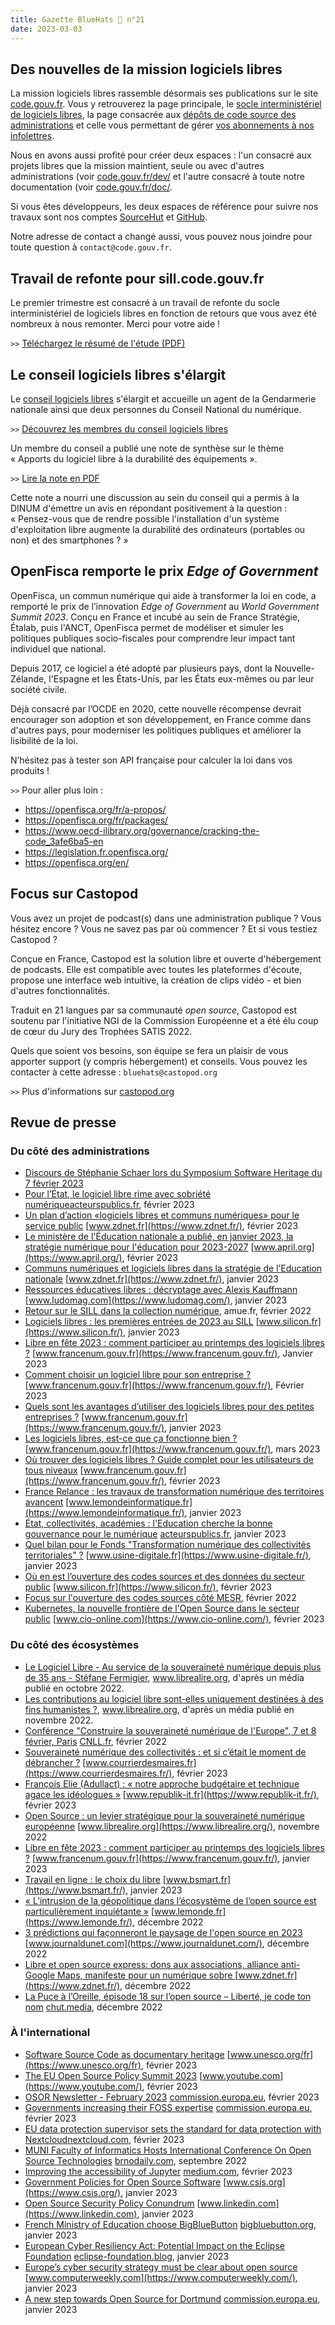 ```yaml
---
title: Gazette BlueHats 🧢 n°21
date: 2023-03-03
---
```


## Des nouvelles de la mission logiciels libres

La mission logiciels libres rassemble désormais ses publications sur le site [code.gouv.fr](https://code.gouv.fr).  Vous y retrouverez la page principale, le [socle interministériel de logiciels libres](https://sill.code.gouv.fr), la page consacrée aux [dépôts de code source des administrations](https://code.gouv.fr/public/) et celle vous permettant de gérer [vos abonnements à nos infolettres](https://code.gouv.fr/newsletters/).

Nous en avons aussi profité pour créer deux espaces : l'un consacré aux projets libres que la mission maintient, seule ou avec d'autres administrations (voir [code.gouv.fr/dev/](https://code.gouv.fr/dev/) et l'autre consacré à toute notre documentation (voir [code.gouv.fr/doc/](https://code.gouv.fr/doc/).

Si vous êtes développeurs, les deux espaces de référence pour suivre nos travaux sont nos comptes [SourceHut](https://sr.ht/~codegouvfr/) et [GitHub](https://github.com/codegouvfr/).

Notre adresse de contact a changé aussi, vous pouvez nous joindre pour toute question à `contact@code.gouv.fr`.

## Travail de refonte pour sill.code.gouv.fr

Le premier trimestre est consacré à un travail de refonte du socle interministériel de logiciels libres en fonction de retours que vous avez été nombreux à nous remonter.  Merci pour votre aide !

`>>` [Téléchargez le résumé de l'étude (PDF)](https://man.sr.ht/~codegouvfr/logiciels-libres/docs/SILL-recherche-utilisateur-T4-2022.pdf)

## Le conseil logiciels libres s'élargit

Le [conseil logiciels libres](https://man.sr.ht/~codegouvfr/logiciels-libres/conseil-logiciels-libres.md) s'élargit et accueille un agent de la Gendarmerie nationale ainsi que deux personnes du Conseil National du numérique.

`>>` [Découvrez les membres du conseil logiciels libres](https://speakerdeck.com/bluehats/presentation-du-conseil-logiciels-libres-anime-par-la-dinum)

Un membre du conseil a publié une note de synthèse sur le thème « Apports du logiciel libre à la durabilité des équipements ».

`>>` [Lire la note en PDF](https://man.sr.ht/~codegouvfr/logiciels-libres/docs/2023_01_RapportIndiceDurabilite.pdf)

Cette note a nourri une discussion au sein du conseil qui a permis à la DINUM d'émettre un avis en répondant positivement à la question : « Pensez-vous que de rendre possible l'installation d'un système d'exploitation libre augmente la durabilité des ordinateurs (portables ou non) et des smartphones ? »

## OpenFisca remporte le prix *Edge of Government*

OpenFisca, un commun numérique qui aide à transformer la loi en code, a remporté le prix de l’innovation *Edge of Government* au *World Government Summit 2023*.  Conçu en France et incubé au sein de France Stratégie, Étalab, puis l'ANCT, OpenFisca permet de modéliser et simuler les politiques publiques socio-fiscales pour comprendre leur impact tant individuel que national.

Depuis 2017, ce logiciel a été adopté par plusieurs pays, dont la Nouvelle-Zélande, l'Espagne et les États-Unis, par les États eux-mêmes ou par leur société civile.

Déjà consacré par l’OCDE en 2020, cette nouvelle récompense devrait encourager son adoption et son développement, en France comme dans d'autres pays, pour moderniser les politiques publiques et améliorer la lisibilité de la loi.

N’hésitez pas à tester son API française pour calculer la loi dans vos produits !

`>>` Pour aller plus loin :

- https://openfisca.org/fr/a-propos/
- https://openfisca.org/fr/packages/
- https://www.oecd-ilibrary.org/governance/cracking-the-code_3afe6ba5-en
- https://legislation.fr.openfisca.org/
- https://openfisca.org/en/

## Focus sur Castopod

Vous avez un projet de podcast(s) dans une administration publique ? Vous hésitez encore ? Vous ne savez pas par où commencer ? Et si vous testiez Castopod ?

Conçue en France, Castopod est la solution libre et ouverte d'hébergement de podcasts.  Elle est compatible avec toutes les plateformes d'écoute, propose une interface web intuitive, la création de clips vidéo - et bien d'autres fonctionnalités.

Traduit en 21 langues par sa communauté *open source*, Castopod est soutenu par l'initiative NGI de la Commission Européenne et a été élu coup de cœur du Jury des Trophées SATIS 2022.

Quels que soient vos besoins, son équipe se fera un plaisir de vous apporter support (y compris hébergement) et conseils.  Vous pouvez les contacter à cette adresse : `bluehats@castopod.org`

`>>` Plus d'informations sur [castopod.org](https://castopod.org)

## Revue de presse

### Du côté des administrations

- [Discours de Stéphanie Schaer lors du Symposium Software Heritage du 7 février 2023](https://www.youtube.com/live/GyNrYmXZe1Q?feature=share&t=680)
- [Pour l’État, le logiciel libre rime avec sobriété numérique](https://acteurspublics.fr/articles/pour-letat-le-logiciel-libre-rime-avec-sobriete-numerique)[acteurspublics.fr](https://acteurspublics.fr/), février 2023
- [Un plan d’action «logiciels libres et communs numériques» pour le service public](https://www.zdnet.fr/blogs/l-esprit-libre/un-plan-d-action-logiciels-libres-et-communs-numeriques-pour-le-service-public-39953840.htm#xtor=123456) [www.zdnet.fr](https://www.zdnet.fr/), février 2023
- [Le ministère de l'Éducation nationale a publié, en janvier 2023, la stratégie numérique pour l'éducation pour 2023-2027](https://www.april.org/la-priorite-au-logiciel-libre-dans-l-education-deja-mise-en-oeuvre-en-catimini) [www.april.org](https://www.april.org/), février 2023
- [Communs numériques et logiciels libres dans la stratégie de l’Education nationale](https://www.zdnet.fr/blogs/l-esprit-libre/communs-numeriques-et-logiciels-libres-dans-la-strategie-de-l-education-nationale-39953390.htm) [www.zdnet.fr](https://www.zdnet.fr/), janvier 2023
- [Ressources éducatives libres : décryptage avec Alexis Kauffmann](https://www.ludomag.com/2023/01/06/ressources-educatives-libres-decryptage-avec-alexis-kauffmann/) [www.ludomag.com](https://www.ludomag.com/), janvier 2023
- [Retour sur le SILL dans la collection numérique](https://www.amue.fr/fileadmin/amue/systeme-information/documents-publications/la-collection-numerique/collnum25/), amue.fr, février 2022
- [Logiciels libres : les premières entrées de 2023 au SILL](https://www.silicon.fr/logiciels-libres-premieres-entrees-2023-sill-457029.html) [www.silicon.fr](https://www.silicon.fr/), janvier 2023
- [Libre en fête 2023 : comment participer au printemps des logiciels libres ?](https://www.francenum.gouv.fr/magazine-du-numerique/libre-en-fete-2023-comment-participer-au-printemps-des-logiciels-libres) [www.francenum.gouv.fr](https://www.francenum.gouv.fr/), Janvier 2023
- [Comment choisir un logiciel libre pour son entreprise ?](https://www.francenum.gouv.fr/guides-et-conseils/pilotage-de-lentreprise/logiciels-de-gestion-de-lentreprise/comment-choisir-un) [www.francenum.gouv.fr](https://www.francenum.gouv.fr/), Février 2023
- [Quels sont les avantages d’utiliser des logiciels libres pour des petites entreprises ?](https://www.francenum.gouv.fr/guides-et-conseils/pilotage-de-lentreprise/logiciels-de-gestion-de-lentreprise/quels-sont-les) [www.francenum.gouv.fr](https://www.francenum.gouv.fr/), janvier 2023
- [Les logiciels libres, est-ce que ça fonctionne bien ?](https://www.francenum.gouv.fr/guides-et-conseils/pilotage-de-lentreprise/logiciels-de-gestion-de-lentreprise/les-logiciels-libres) [www.francenum.gouv.fr](https://www.francenum.gouv.fr/), mars 2023
- [Où trouver des logiciels libres ? Guide complet pour les utilisateurs de tous niveaux](https://www.francenum.gouv.fr/guides-et-conseils/pilotage-de-lentreprise/logiciels-de-gestion-de-lentreprise/ou-trouver-des) [www.francenum.gouv.fr](https://www.francenum.gouv.fr/), février 2023
- [France Relance : les travaux de transformation numérique des territoires avancent](https://www.lemondeinformatique.fr/actualites/lire-france-relance-les-travaux-de-transformation-numerique-des-territoires-avancent-89257.html) [www.lemondeinformatique.fr](https://www.lemondeinformatique.fr/), janvier 2023
- [État, collectivités, académies : l'Education cherche la bonne gouvernance pour le numérique](https://acteurspublics.fr/articles/etat-collectivites-academies-leducation-cherche-la-bonne-gouvernance-pour-le-numerique) [acteurspublics.fr](https://acteurspublics.fr/), janvier 2023
- [Quel bilan pour le Fonds "Transformation numérique des collectivités territoriales" ?](https://www.usine-digitale.fr/article/fonds-transformation-numerique-des-collectivites-territoriales-l-heure-du-bilan.N2087506) [www.usine-digitale.fr](https://www.usine-digitale.fr/), janvier 2023
- [Où en est l’ouverture des codes sources et des données du secteur public](https://www.silicon.fr/ouverture-codes-sources-donnees-publics-457965.html) [www.silicon.fr](https://www.silicon.fr/), février 2023
- [Focus sur l'ouverture des codes sources côté MESR](https://speakerdeck.com/bluehats/presentation-du-mesr-lors-dun-groupe-de-travail-sur-louverture-des-codes-sources), février 2022
- [Kubernetes, la nouvelle frontière de l'Open Source dans le secteur public](https://www.cio-online.com/actualites/lire-kubernetes-la-nouvelle-frontiere-de-l-open-source-dans-le-secteur-public-14768.html) [www.cio-online.com](https://www.cio-online.com/), février 2023

### Du côté des écosystèmes

- [Le Logiciel Libre - Au service de la souveraineté numérique depuis plus de 35 ans - Stéfane Fermigier](https://www.librealire.org/le-logiciel-libre-au-service-de-la-souverainete-numerique-depuis-plus-de-35-ans-stefane-fermigier), www.librealire.org, d'après un média publié en octobre 2022.
- [Les contributions au logiciel libre sont-elles uniquement destinées à des fins humanistes ?](https://www.librealire.org/les-contributions-au-logiciel-libre-sont-elles-uniquement-destinees-a-des-fins-humanistes), www.librealire.org, d'après un média publié en novembre 2022.
- [Conférence "Construire la souveraineté numérique de l'Europe", 7 et 8 février, Paris](https://cnll.fr/news/conf%C3%A9rence-construire-la-souverainet%C3%A9-num%C3%A9rique-de-leurope-7-et-8-f%C3%A9vrier-paris/) [CNLL.fr](https://cnll.fr), février 2022
- [Souveraineté numérique des collectivités : et si c’était le moment de débrancher ?](https://www.courrierdesmaires.fr/article/souverainete-numerique-des-collectivites-et-si-c-etait-le-moment-de-debrancher.53676) [www.courrierdesmaires.fr](https://www.courrierdesmaires.fr/), février 2023
- [François Elie (Adullact) : « notre approche budgétaire et technique agace les idéologues »](https://www.republik-it.fr/decideurs-it/achat-it/francois-elie-adullact-notre-approche-budgetaire-et-technique-agace-les-ideologues.html) [www.republik-it.fr](https://www.republik-it.fr/), février 2023
- [Open Source : un levier stratégique pour la souveraineté numérique européenne](https://www.librealire.org/open-source-un-levier-strategique-pour-la-souverainete-numerique-europeenne) [www.librealire.org](https://www.librealire.org/), novembre 2022
- [Libre en fête 2023 : comment participer au printemps des logiciels libres ?](https://www.francenum.gouv.fr/magazine-du-numerique/libre-en-fete-2023-comment-participer-au-printemps-des-logiciels-libres) [www.francenum.gouv.fr](https://www.francenum.gouv.fr/), janvier 2023
- [Travail en ligne : le choix du libre](https://www.bsmart.fr/video/17711-smart-tech-partie-04-janvier-2023) [www.bsmart.fr](https://www.bsmart.fr/), janvier 2023
- [« L’intrusion de la géopolitique dans l’écosystème de l’open source est particulièrement inquiétante »](https://www.lemonde.fr/idees/article/2022/12/21/l-intrusion-de-la-geopolitique-dans-l-ecosysteme-de-l-open-source-est-particulierement-inquietante_6155299_3232.html) [www.lemonde.fr](https://www.lemonde.fr/), décembre 2022
- [3 prédictions qui façonneront le paysage de l'open source en 2023](https://www.journaldunet.com/web-tech/cloud/1517545-3-predictions-qui-faconneront-le-paysage-de-l-open-source-en-2023-par-idit-levine-fondateur-et-pdg-de-solo-io/) [www.journaldunet.com](https://www.journaldunet.com/), décembre 2022
- [Libre et open source express: dons aux associations, alliance anti-Google Maps, manifeste pour un numérique sobre ](https://www.zdnet.fr/blogs/l-esprit-libre/libre-et-open-source-express-dons-aux-associations-alliance-anti-google-maps-manifeste-pour-un-numerique-sobre-39951742.htm#Echobox=1672075076) [www.zdnet.fr](https://www.zdnet.fr/), décembre 2022
- [La Puce à l’Oreille, épisode 18 sur l’open source – Liberté, je code ton nom](https://chut.media/podcasts/la-puce-a-loreille-episode-18-open-source-je-code-ton-nom/) [chut.media](https://chut.media/), décembre 2022

### À l'international

- [Software Source Code as documentary heritage](https://webcast.unesco.org/events/2023-02-07-software-heritage/) [www.unesco.org/fr](https://www.unesco.org/fr), février 2023
- [The EU Open Source Policy Summit 2023](https://www.youtube.com/watch?v=QTQEzKQFjXg&t=390s) [www.youtube.com](https://www.youtube.com/), février 2023
- [OSOR Newsletter - February 2023](https://joinup.ec.europa.eu/collection/open-source-observatory-osor/document/osor-newsletter-february-2023) [commission.europa.eu](https://commission.europa.eu/index_en), février 2023
- [Governments increasing their FOSS expertise](https://ec.europa.eu/newsroom/joinup/newsletter-archives/43919) [commission.europa.eu](https://commission.europa.eu/index_en), février 2023
- [EU data protection supervisor sets the standard for data protection with Nextcloud](https://nextcloud.com/blog/eu-data-protection-supervisor-sets-the-standard-for-data-protection-with-nextcloud/)[nextcloud.com](https://nextcloud.com/), février 2023
- [MUNI Faculty of Informatics Hosts International Conference On Open Source Technologies](https://brnodaily.com/2022/09/22/events-in-brno/muni-faculty-of-informatics-hosts-international-conference-on-open-source-technologies/) [brnodaily.com](https://brnodaily.com/), septembre 2022
- [Improving the accessibility of Jupyter](https://blog.jupyter.org/improving-the-accessibility-of-jupyter-6c695db518d3) [medium.com](https://medium.com/), février 2023
- [Government Policies for Open Source Software](https://www.csis.org/events/government-policies-open-source-software) [www.csis.org](https://www.csis.org/), janvier 2023
- [Open Source Security Policy Conundrum](https://www.linkedin.com/pulse/open-source-security-policy-conundrum-gil-yehuda) [www.linkedin.com](https://www.linkedin.com), janvier 2023
- [French Ministry of Education choose BigBlueButton](https://bigbluebutton.org/2023/01/11/french-ministry-of-education-chooses-bigbluebutton/) [bigbluebutton.org](https://bigbluebutton.org/), janvier 2023
- [European Cyber Resiliency Act: Potential Impact on the Eclipse Foundation](https://eclipse-foundation.blog/2023/01/15/european-cyber-resiliency-act-potential-impact-on-the-eclipse-foundation/) [eclipse-foundation.blog](https://eclipse-foundation.blog/), janvier 2023
- [Europe’s cyber security strategy must be clear about open source](https://www.computerweekly.com/opinion/Europes-cyber-security-strategy-must-be-clear-about-open-source) [www.computerweekly.com](https://www.computerweekly.com/), janvier 2023
- [A new step towards Open Source for Dortmund](https://joinup.ec.europa.eu/collection/open-source-observatory-osor/news/new-step-towards-open-source-dortmund) [commission.europa.eu](https://commission.europa.eu/index_en), janvier 2023
